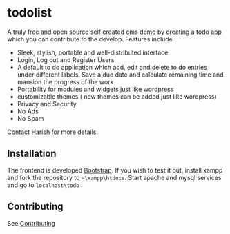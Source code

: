 # todolist
A truly free and open source self created cms demo by creating a todo app which you can contribute to the develop. Features include 

* Sleek, stylish, portable and well-distributed interface
* Login, Log out and Register Users
* A default to do application which add, edit and delete to do entries under different labels. Save a due date and calculate remaining time and mansion the progress of the work
* Portability for modules and widgets just like wordpress
* customizable themes ( new themes can be added just like wordpress)
* Privacy and Security
* No Ads
* No Spam

Contact [Harish](https://www.facebook.com/profile.php?id=100003606204068) for more details.

Installation
-------

The frontend is developed [Bootstrap](http://getbootstrap.com/). If you wish to test it out, install xampp and fork the repository to `~\xampp\htdocs`. Start apache and mysql services and go to `localhost\todo` .


Contributing
------------

See [Contributing](CONTRIBUTING.md)

